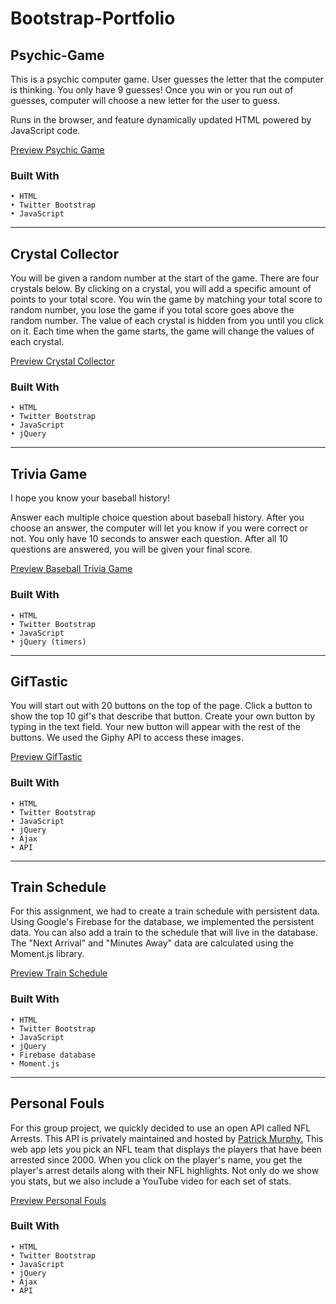 # Bootstrap-Portfolio
## Psychic-Game
This is a psychic computer game. User guesses the letter that the computer is thinking. You only have 9 guesses! Once you win or you run out of guesses, computer will choose a new letter for the user to guess.

Runs in the browser, and feature dynamically updated HTML powered by JavaScript code.

[Preview Psychic Game](https://ryansteven79.github.io/psychic-game/)

### Built With
```
• HTML
• Twitter Bootstrap
• JavaScript
```
---
## Crystal Collector
You will be given a random number at the start of the game. There are four crystals below. By clicking on a crystal, you will add a specific amount of points to your total score. You win the game by matching your total score to random number, you lose the game if you total score goes above the random number. The value of each crystal is hidden from you until you click on it. Each time when the game starts, the game will change the values of each crystal.

[Preview Crystal Collector](https://ryansteven79.github.io/crystal-collector/)
### Built With
```
• HTML
• Twitter Bootstrap
• JavaScript
• jQuery
```
---
## Trivia Game
I hope you know your baseball history!

Answer each multiple choice question about baseball history. After you choose an answer, the computer will let you know if you were correct or not. You only have 10 seconds to answer each question. After all 10 questions are answered, you will be given your final score.

[Preview Baseball Trivia Game](https://ryansteven79.github.io/trivia-game/)
### Built With
```
• HTML
• Twitter Bootstrap
• JavaScript
• jQuery (timers)
```
---
## GifTastic
You will start out with 20 buttons on the top of the page. Click a button to show the top 10 gif's that describe that button. Create your own button by typing in the text field. Your new button will appear with the rest of the buttons. We used the Giphy API to access these images.

[Preview GifTastic](https://ryansteven79.github.io/gifTastic/)
### Built With
```
• HTML
• Twitter Bootstrap
• JavaScript
• jQuery
• Ajax
• API
```
---
## Train Schedule
For this assignment, we had to create a train schedule with persistent data. Using Google's Firebase for the database, we implemented the persistent data. You can also add a train to the schedule that will live in the database. The "Next Arrival" and "Minutes Away" data are calculated using the Moment.js library.

[Preview Train Schedule](https://ryansteven79.github.io/train-schedule/)
### Built With
```
• HTML
• Twitter Bootstrap
• JavaScript
• jQuery
• Firebase database
• Moment.js
```
---
## Personal Fouls
For this group project, we quickly decided to use an open API called NFL Arrests. This API is privately maintained and hosted by [Patrick Murphy.](http://resume.patrickmurphyphoto.com/) This web app lets you pick an NFL team that displays the players that have been arrested since 2000. When you click on the player's name, you get the player's arrest details along with their NFL highlights. Not only do we show you stats, but we also include a YouTube video for each set of stats.
<!-- 
We used 3 APIs for this project. NFLArrest, SortRadar and YouTube. We had a challenging time accessing the SportRadar API because of the player ID field.  -->

[Preview Personal Fouls](https://llnewcastlell.github.io/PersonalFoulsV2/)
### Built With
```
• HTML
• Twitter Bootstrap
• JavaScript
• jQuery
• Ajax
• API
```

